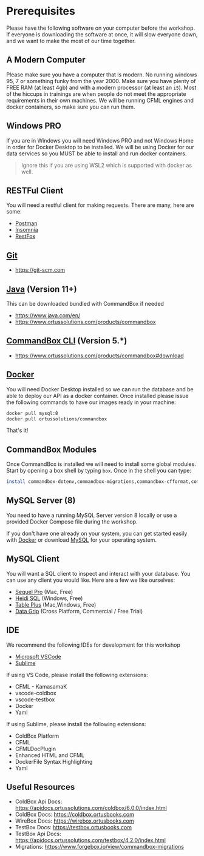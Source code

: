# Prerequisites

Please have the following software on your computer before the workshop. If everyone is downloading the software at once, it will slow everyone down, and we want to make the most of our time together.

## A Modern Computer

Please make sure you have a computer that is modern. No running windows 95, 7 or something funky from the year 2000.  Make sure you have plenty of FREE RAM (at least 4gb) and with a modern processor (at least an `i5`).  Most of the hiccups in trainings are when people do not meet the appropriate requirements in their own machines.  We will be running CFML engines and docker containers, so make sure you can run them.

## Windows PRO

If you are in Windows you will need Windows PRO and not Windows Home in order for Docker Desktop to be installed.  We will be using Docker for our data services so you MUST be able to install and run docker containers.

> Ignore this if you are using WSL2 which is supported with docker as well.

## RESTFul Client

You will need a restful client for making requests. There are many, here are some:

* [Postman](https://www.getpostman.com/)
* [Insomnia](https://insomnia.rest/)
* [RestFox](https://github.com/flawiddsouza/Restfox)

## [Git](https://git-scm.com)

* https://git-scm.com

## [Java](https://www.java.com/en/) (Version 11+)

This can be downloaded bundled with CommandBox if needed

* https://www.java.com/en/
* https://www.ortussolutions.com/products/commandbox

## [CommandBox CLI](https://www.ortussolutions.com/products/commandbox#download) (Version 5.\*)

* https://www.ortussolutions.com/products/commandbox#download

## [Docker](https://www.docker.com/community-edition#/download)

You will need Docker Desktop installed so we can run the database and be able to deploy our API as a docker container.   Once installed please issue the following commands to have our images ready in your machine:

```bash
docker pull mysql:8
docker pull ortussolutions/commandbox
```

That's it!

## CommandBox Modules

Once CommandBox is installed we will need to install some global modules. Start by opening a box shell by typing `box`.  Once in the shell you can type:

```bash
install commandbox-dotenv,commandbox-migrations,commandbox-cfformat,commandbox-cfconfig
```

## MySQL Server (8)

You need to have a running MySQL Server version 8 locally or use a provided Docker Compose file during the workshop.

If you don't have one already on your system, you can get started easily with
[Docker](https://www.docker.com/community-edition#/download) or download [MySQL](https://dev.mysql.com/downloads/mysql/) for your operating system.

## MySQL Client

You will want a SQL client to inspect and interact with your database.
You can use any client you would like. Here are a few we like ourselves:

* [Sequel Pro](https://sequelpro.com) (Mac, Free)
* [Heidi SQL](https://www.heidisql.com) (Windows, Free)
* [Table Plus](https://tableplus.com/) (Mac,Windows, Free)
* [Data Grip](https://www.jetbrains.com/datagrip/) (Cross Platform, Commercial / Free Trial)

## IDE

We recommend the following IDEs for development for this workshop

* [Microsoft VSCode](https://code.visualstudio.com/)
* [Sublime](https://www.sublimetext.com/)

If using VS Code, please install the following extensions:

* CFML - KamasamaK
* vscode-coldbox
* vscode-testbox
* Docker
* Yaml

If using Sublime, please install the following extensions:

* ColdBox Platform
* CFML
* CFMLDocPlugin
* Enhanced HTML and CFML
* DockerFile Syntax Highlighting
* Yaml

## Useful Resources

* ColdBox Api Docs: https://apidocs.ortussolutions.com/coldbox/6.0.0/index.html
* ColdBox Docs: https://coldbox.ortusbooks.com
* WireBox Docs: https://wirebox.ortusbooks.com
* TestBox Docs: https://testbox.ortusbooks.com
* TestBox Api Docs: https://apidocs.ortussolutions.com/testbox/4.2.0/index.html
* Migrations: https://www.forgebox.io/view/commandbox-migrations
